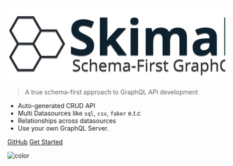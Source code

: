![logo](_media/logo.svg)

<!-- # skimah <small>1.0</small> -->

> A true schema-first approach to GraphQL API development

- Auto-generated CRUD API
- Multi Datasources like `sql`, `csv`, `faker` e.t.c
- Relationships across datasources
- Use your own GraphQL Server.

[GitHub](https://github.com/skimha/skimah/)
[Get Started](#quick-start)


![color](#eeeeee)
